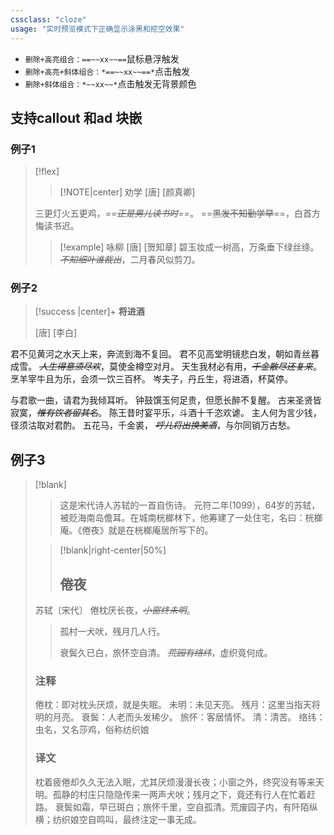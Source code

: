 ```yaml
---
cssclass: "cloze"
usage: "实时预览模式下正确显示涂黑和挖空效果"
---
```



- `删除+高亮组合：==~~xx~~==`鼠标悬浮触发
- `删除+高亮+斜体组合：*==~~xx~~==*`点击触发
- `删除+斜体组合：*~~xx~~*`点击触发无背景颜色

## 支持callout 和ad 块嵌
### 例子1 
> [!flex]
> > [!NOTE|center] 劝学
> >[唐] [颜真卿]
> >
> 三更灯火五更鸡，*==~~正是男儿读书时~~==*。
> ==~~黑发不知勤学早~~==，白首方悔读书迟。
> >
> > [!example] 咏柳
> > [唐] [贺知章]
> > 碧玉妆成一树高，万条垂下绿丝绦。
> > *~~不知细叶谁裁出~~*，二月春风似剪刀。

### 例子2
> [!success |center]+  **将进酒**
>
>[唐] [李白]
>
君不见黄河之水天上来，奔流到海不复回。
君不见高堂明镜悲白发，朝如青丝暮成雪。
*~~人生得意须尽欢~~*，莫使金樽空对月。
天生我材必有用，*~~千金散尽还复来~~*。
烹羊宰牛且为乐，会须一饮三百杯。
岑夫子，丹丘生，将进酒，杯莫停。
>
与君歌一曲，请君为我倾耳听。
钟鼓馔玉何足贵，但愿长醉不复醒。
古来圣贤皆寂寞，*~~惟有饮者留其名~~*。
陈王昔时宴平乐，斗酒十千恣欢谑。
主人何为言少钱，径须沽取对君酌。
五花马，千金裘，
*~~呼儿将出换美酒~~*，与尔同销万古愁。 

## 例子3

> [!blank]
> 
> > 这是宋代诗人苏轼的一首自伤诗。
> 元符二年(1099），64岁的苏轼，被贬海南岛儋耳。在城南桄榔林下，他筹建了一处住宅，名曰：桄榔庵。《倦夜》就是在桄榔庵居所写下的。
> 
> > [!blank|right-center|50%] 
> > 
> > ## 倦夜
> 苏轼〔宋代〕
> 倦枕厌长夜，*~~小窗终未明~~*。
> >孤村一犬吠，残月几人行。
> >
> >衰鬓久已白，旅怀空自清。
> *~~荒园有络纬~~*，虚织竟何成。
> 
> 
> ### 注释
> 倦枕：即对枕头厌烦，就是失眠。
> 未明：未见天亮。
> 残月：这里当指天将明的月亮。
> 衰鬓：人老而头发稀少。
> 旅怀：客居情怀。
> 清：清苦。
> 络纬：虫名，又名莎鸡，俗称纺织娘
> 
> ### 译文
> 枕着疲倦却久久无法入眠，尤其厌烦漫漫长夜；小窗之外，终究没有等来天明。孤静的村庄只隐隐传来一两声犬吠；残月之下，竟还有行人在忙着赶路。
> 衰鬓如霜，早已斑白；旅怀千里，空自孤清。荒废园子内，有阡陌纵横；纺织娘空自鸣叫，最终注定一事无成。
> 
